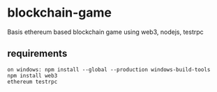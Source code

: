 # blockchain-game
Basis ethereum based blockchain game using web3, nodejs, testrpc

## requirements

```node 6.x</code>
on windows: npm install --global --production windows-build-tools
npm install web3
ethereum testrpc
```
